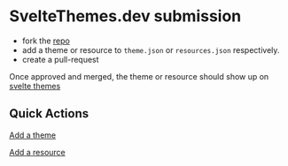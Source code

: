 # SvelteThemes.dev submission

- fork the [repo](https://github.com/sharu725/sveltethemes)
- add a theme or resource to ``theme.json`` or ``resources.json`` respectively.
- create a pull-request

Once approved and merged, the theme or resource should show up on [svelte themes](https://sveltethemes.dev)

## Quick Actions
[Add a theme](https://github.dev/sharu725/sveltethemes/blob/main/themes.json)

[Add a resource](https://github.dev/sharu725/sveltethemes/blob/main/resources.json)
